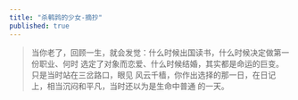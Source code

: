 ```yaml
---
title: "杀鹌鹑的少女-摘抄"
published: true
---
```


> 当你老了，回顾一生，就会发觉：什么时候出国读书，什么时候决定做第一份职业、何时
> 选定了对象而恋爱、什么时候结婚，其实都是命运的巨变。只是当时站在三岔路口，眼见
> 风云千樯，你作出选择的那一日，在日记上，相当沉闷和平凡，当时还以为是生命中普通
> 的一天。

